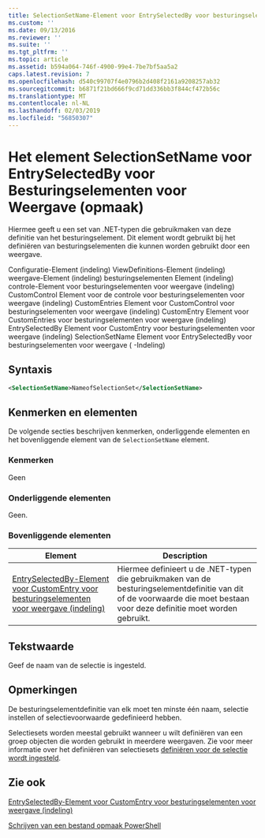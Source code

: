 ```yaml
---
title: SelectionSetName-Element voor EntrySelectedBy voor besturingselementen voor weergave (indeling) | Microsoft Docs
ms.custom: ''
ms.date: 09/13/2016
ms.reviewer: ''
ms.suite: ''
ms.tgt_pltfrm: ''
ms.topic: article
ms.assetid: b594a064-746f-4900-99e4-7be7bf5aa5a2
caps.latest.revision: 7
ms.openlocfilehash: d540c99707f4e0796b2d408f2161a9208257ab32
ms.sourcegitcommit: b6871f21bd666f9cd71dd336bb3f844cf472b56c
ms.translationtype: MT
ms.contentlocale: nl-NL
ms.lasthandoff: 02/03/2019
ms.locfileid: "56850307"
---
```

# <a name="selectionsetname-element-for-entryselectedby-for-controls-for-view-format"></a>Het element SelectionSetName voor EntrySelectedBy voor Besturingselementen voor Weergave (opmaak)

Hiermee geeft u een set van .NET-typen die gebruikmaken van deze definitie van het besturingselement. Dit element wordt gebruikt bij het definiëren van besturingselementen die kunnen worden gebruikt door een weergave.

Configuratie-Element (indeling) ViewDefinitions-Element (indeling) weergave-Element (indeling) besturingselementen Element (indeling) controle-Element voor besturingselementen voor weergave (indeling) CustomControl Element voor de controle voor besturingselementen voor weergave (indeling) CustomEntries Element voor CustomControl voor besturingselementen voor weergave (indeling) CustomEntry Element voor CustomEntries voor besturingselementen voor weergave (indeling) EntrySelectedBy Element voor CustomEntry voor besturingselementen voor weergave (indeling) SelectionSetName Element voor EntrySelectedBy voor besturingselementen voor weergave ( -Indeling)

## <a name="syntax"></a>Syntaxis

```xml
<SelectionSetName>NameofSelectionSet</SelectionSetName>

```

## <a name="attributes-and-elements"></a>Kenmerken en elementen

De volgende secties beschrijven kenmerken, onderliggende elementen en het bovenliggende element van de `SelectionSetName` element.

### <a name="attributes"></a>Kenmerken

Geen

### <a name="child-elements"></a>Onderliggende elementen

Geen.

### <a name="parent-elements"></a>Bovenliggende elementen

|Element|Description|
|-------------|-----------------|
|[EntrySelectedBy-Element voor CustomEntry voor besturingselementen voor weergave (indeling)](./entryselectedby-element-for-customentry-for-controls-for-view-format.md)|Hiermee definieert u de .NET-typen die gebruikmaken van de besturingselementdefinitie van dit of de voorwaarde die moet bestaan voor deze definitie moet worden gebruikt.|

## <a name="text-value"></a>Tekstwaarde

Geef de naam van de selectie is ingesteld.

## <a name="remarks"></a>Opmerkingen

De besturingselementdefinitie van elk moet ten minste één naam, selectie instellen of selectievoorwaarde gedefinieerd hebben.

Selectiesets worden meestal gebruikt wanneer u wilt definiëren van een groep objecten die worden gebruikt in meerdere weergaven. Zie voor meer informatie over het definiëren van selectiesets [definiëren voor de selectie wordt ingesteld](./defining-selection-sets.md).

## <a name="see-also"></a>Zie ook

[EntrySelectedBy-Element voor CustomEntry voor besturingselementen voor weergave (indeling)](./entryselectedby-element-for-customentry-for-controls-for-view-format.md)

[Schrijven van een bestand opmaak PowerShell](./writing-a-powershell-formatting-file.md)
